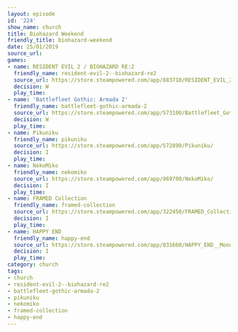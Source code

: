 ```yaml
---
layout: episode
id: '224'
show_name: church
title: Biohazard Weekend
friendly_title: biohazard-weekend
date: 25/01/2019
source_url: 
games:
- name: RESIDENT EVIL 2 / BIOHAZARD RE:2
  friendly_name: resident-evil-2--biohazard-re2
  source_url: https://store.steampowered.com/app/883710/RESIDENT_EVIL_2__BIOHAZARD_RE2/
  decision: W
  play_time: 
- name: 'Battlefleet Gothic: Armada 2'
  friendly_name: battlefleet-gothic-armada-2
  source_url: https://store.steampowered.com/app/573100/Battlefleet_Gothic_Armada_2/
  decision: W
  play_time: 
- name: Pikuniku
  friendly_name: pikuniku
  source_url: https://store.steampowered.com/app/572890/Pikuniku/
  decision: I
  play_time: 
- name: NekoMiko
  friendly_name: nekomiko
  source_url: https://store.steampowered.com/app/969700/NekoMiko/
  decision: I
  play_time: 
- name: FRAMED Collection
  friendly_name: framed-collection
  source_url: https://store.steampowered.com/app/322450/FRAMED_Collection/
  decision: I
  play_time: 
- name: HAPPY END
  friendly_name: happy-end
  source_url: https://store.steampowered.com/app/831660/HAPPY_END__MonobenoHAPPY_END_Deluxe/
  decision: I
  play_time: 
category: church
tags:
- church
- resident-evil-2--biohazard-re2
- battlefleet-gothic-armada-2
- pikuniku
- nekomiko
- framed-collection
- happy-end
---
```

